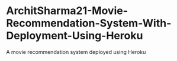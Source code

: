 # ArchitSharma21-Movie-Recommendation-System-With-Deployment-Using-Heroku
A movie recommendation system deployed using Heroku
